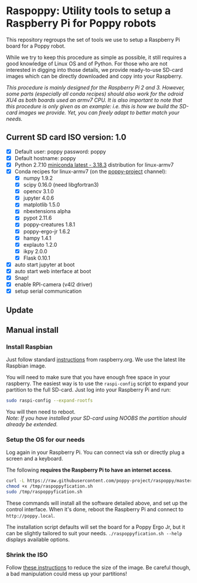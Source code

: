 
# Raspoppy: Utility tools to setup a Raspberry Pi for Poppy robots

This repository regroups the set of tools we use to setup a Raspberry Pi board for a Poppy robot.

While we try to keep this procedure as simple as possible, it still requires a good knowledge of Linux OS and of Python. For those who are not interested in digging into those details, we provide ready-to-use SD-card images which can be directly downloaded and copy into your Raspberry.

*This procedure is mainly designed for the Raspberry Pi 2 and 3. However, some parts (especially all conda recipes) should also work for the odroid XU4 as both boards used an armv7 CPU. It is also important to note that this procedure is only given as an example: i.e. this is how we build the SD-card images we provide. Yet, you can freely adapt to better match your needs.*

## Current SD card ISO version: 1.0

* [x] Default user: poppy password: poppy
* [x] Default hostname: poppy
* [x] Python 2.7.10 [miniconda latest - 3.18.3](http://repo.continuum.io/miniconda/Miniconda3-3.18.3-Linux-armv7l.sh) distribution for linux-armv7
* [x] Conda recipes for linux-armv7 (on the [poppy-project](https://anaconda.org/poppy-project/) channel):
    * [x] numpy 1.9.2
    * [x] scipy 0.16.0 (need libgfortran3)
    * [x] opencv 3.1.0
    * [x] jupyter 4.0.6
    * [x] matplotlib 1.5.0
    * [x] nbextensions alpha
    * [x] pypot 2.11.6
    * [x] poppy-creatures 1.8.1
    * [x] poppy-ergo-jr 1.6.2
    * [x] hampy 1.4.1
    * [x] explauto 1.2.0
    * [x] ikpy 2.0.0
    * [x] Flask 0.10.1
* [x] auto start jupyter at boot
* [x] auto start web interface at boot
* [x] Snap!
* [x] enable RPI-camera (v4l2 driver)
* [x] setup serial communication

## Update

## Manual install

### Install Raspbian

Just follow standard [instructions](https://www.raspberrypi.org/downloads/raspbian/) from raspberry.org. We use the latest lite Raspbian image.

You will need to make sure that you have enough free space in your raspberry. The easiest way is to use the `raspi-config` script to expand your partition to the full SD-card. Just log into your Raspberry Pi and run:

```bash
sudo raspi-config --expand-rootfs
```

You will then need to reboot.  
*Note: If you have installed your SD-card using NOOBS the partition should already be extended.*

### Setup the OS for our needs

Log again in your Raspberry Pi. You can connect via ssh or directly plug a screen and a keyboard.

The following **requires the Raspberry Pi to have an internet access**.

```bash
curl -L https://raw.githubusercontent.com/poppy-project/raspoppy/master/raspoppyfication.sh -o /tmp/raspoppyfication.sh
chmod +x /tmp/raspoppyfication.sh
sudo /tmp/raspoppyfication.sh
```

These commands will install all the software detailed above, and set up the control interface. When it's done, reboot the Raspberry Pi and connect to `http://poppy.local`.

The installation script defaults will set the board for a Poppy Ergo Jr, but it can be slightly tailored to suit your needs. `./raspoppyfication.sh --help` displays available options.

### Shrink the ISO

Follow [these instructions](./shrink-iso.md) to reduce the size of the image. Be careful though, a bad manipulation could mess up your partitions!
